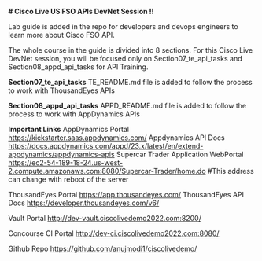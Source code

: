 **# Cisco Live US FSO APIs DevNet Session !!**

Lab guide is added in the repo for developers and devops engineers to learn more about Cisco FSO API.

The whole course in the guide is divided into 8 sections. For this Cisco Live DevNet session, you will be focused only on Section07_te_api_tasks and Section08_appd_api_tasks for API Training.

**Section07_te_api_tasks**
TE_README.md file is added to follow the process to work with ThousandEyes APIs

**Section08_appd_api_tasks**
APPD_README.md file is added to follow the process to work with AppDynamics APIs

**Important Links**
AppDynamics Portal
https://kickstarter.saas.appdynamics.com/
Appdynamics API Docs
https://docs.appdynamics.com/appd/23.x/latest/en/extend-appdynamics/appdynamics-apis
Supercar Trader Application WebPortal
https://ec2-54-189-18-24.us-west-2.compute.amazonaws.com:8080/Supercar-Trader/home.do   #This address can change with reboot of the server


ThousandEyes Portal
https://app.thousandeyes.com/
ThousandEyes API Docs
https://developer.thousandeyes.com/v6/

Vault Portal
http://dev-vault.ciscolivedemo2022.com:8200/

Concourse CI Portal
http://dev-ci.ciscolivedemo2022.com:8080/

Github Repo
https://github.com/anujmodi1/ciscolivedemo/

